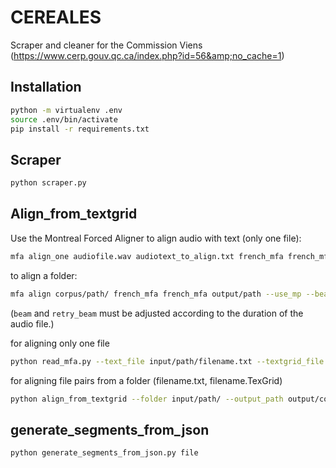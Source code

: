 # CEREALES
Scraper and cleaner for the Commission Viens (https://www.cerp.gouv.qc.ca/index.php?id=56&amp;no_cache=1)

## Installation

```bash
python -m virtualenv .env
source .env/bin/activate
pip install -r requirements.txt
```

## Scraper

```bash
python scraper.py
```

## Align_from_textgrid
Use the Montreal Forced Aligner to align audio with text (only one file):
```bash
mfa align_one audiofile.wav audiotext_to_align.txt french_mfa french_mfa test --use_mp --beam 100 --retry_beam 400
```
to align a folder:
```bash
mfa align corpus/path/ french_mfa french_mfa output/path --use_mp --beam 10000 --retry_beam 40000
```

(`beam` and `retry_beam` must be adjusted according to the duration of the audio file.)

for aligning only one file
```bash
python read_mfa.py --text_file input/path/filename.txt --textgrid_file input/path/filename.TextGrid --output_path output/corpus
```

for aligning file pairs from a folder (filename.txt, filename.TexGrid)
```bash
python align_from_textgrid --folder input/path/ --output_path output/corpus
```

## generate_segments_from_json

```bash
python generate_segments_from_json.py file 
```
